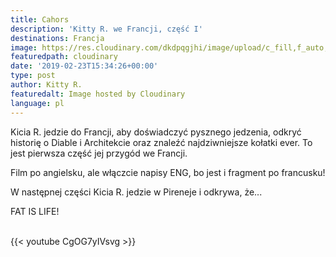 ```yaml
---
title: Cahors
description: 'Kitty R. we Francji, część I'
destinations: Francja
image: https://res.cloudinary.com/dkdpqgjhi/image/upload/c_fill,f_auto,q_auto,w_300/DSCF6481_rp8puj.jpg
featuredpath: cloudinary
date: '2019-02-23T15:34:26+00:00'
type: post
author: Kitty R.
featuredalt: Image hosted by Cloudinary
language: pl
---
```

Kicia R. jedzie do Francji, aby doświadczyć pysznego jedzenia, odkryć historię o Diable i Architekcie oraz znaleźć najdziwniejsze kołatki ever. To jest pierwsza część jej przygód we Francji. 

Film po angielsku, ale włączcie napisy ENG, bo jest i fragment po francusku! 

W następnej części Kicia R. jedzie w Pireneje i odkrywa, że... 

FAT IS LIFE!

<br>{{< youtube CgOG7yIVsvg >}}</br>
